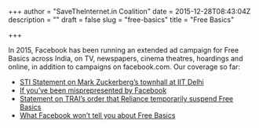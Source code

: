 +++
author = "SaveTheInternet.in Coalition"
date = 2015-12-28T08:43:04Z
description = ""
draft = false
slug = "free-basics"
title = "Free Basics"

+++


In 2015, Facebook has been running an extended ad campaign for Free Basics across India, on TV, newspapers, cinema theatres, hoardings and online, in addition to campaigns on facebook.com. Our coverage so far:

* [STI Statement on Mark Zuckerberg’s townhall at IIT Delhi](https://internetfreedom.in/response-to-facebook-townhall/)
* [If you’ve been misprepresented by Facebook
 ](https://internetfreedom.in/if-youve-been-misled-by-facebook/)
* [Statement on TRAI’s order that Reliance temporarily suspend Free Basics](https://internetfreedom.in/trai-suspend-free-basics/)
* [What Facebook won’t tell you about Free Basics](https://internetfreedom.in/what-facebook-wont-tell-you-about-freebasics/)

